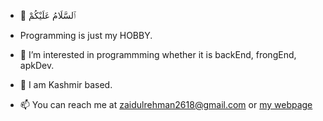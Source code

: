 - 👋 ٱلسَّلَامُ عَلَيْكُمْ

- Programming is just my HOBBY.
- 👀 I’m interested in programmming whether it is backEnd, frongEnd, apkDev.
- 🌱 I am Kashmir based.
- 📫 You can reach me at zaidulrehman2618@gmail.com or [my webpage](https://myrecentwork.netlify.app)
